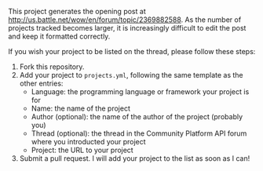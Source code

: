 This project generates the opening post at http://us.battle.net/wow/en/forum/topic/2369882588. As the number of projects tracked becomes larger, it is increasingly difficult to edit the post and keep it formatted correctly.

If you wish your project to be listed on the thread, please follow these steps:

 1. Fork this repository.
 2. Add your project to `projects.yml`, following the same template as the other entries:
    * Language: the programming language or framework your project is for
    * Name: the name of the project
    * Author (optional): the name of the author of the project (probably you)
    * Thread (optional): the thread in the Community Platform API forum where you introducted your project
    * Project: the URL to your project
 3. Submit a pull request. I will add your project to the list as soon as I can!
